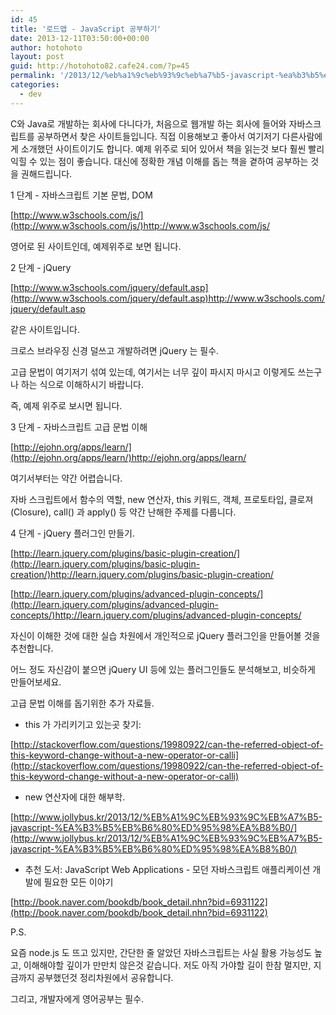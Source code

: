 ```yaml
---
id: 45
title: '로드맵 - JavaScript 공부하기'
date: 2013-12-11T03:50:00+00:00
author: hotohoto
layout: post
guid: http://hotohoto82.cafe24.com/?p=45
permalink: '/2013/12/%eb%a1%9c%eb%93%9c%eb%a7%b5-javascript-%ea%b3%b5%eb%b6%80%ed%95%98%ea%b8%b0/'
categories:
  - dev
---
```

C와 Java로 개발하는 회사에 다니다가, 처음으로 웹개발 하는 회사에 들어와 자바스크립트를 공부하면서 찾은 사이트들입니다. 직접 이용해보고 좋아서 여기저기 다른사람에게 소개했던 사이트이기도 합니다. 예제 위주로 되어 있어서 책을 읽는것 보다 훨씬 빨리 익힐 수 있는 점이 좋습니다. 대신에 정확한 개념 이해를 돕는 책을 곁하여 공부하는 것을 권해드립니다.

1 단계 - 자바스크립트 기본 문법, DOM

[http://www.w3schools.com/js/](http://www.w3schools.com/js/)http://www.w3schools.com/js/

영어로 된 사이트인데, 예제위주로 보면 됩니다.

2 단계 - jQuery

[http://www.w3schools.com/jquery/default.asp](http://www.w3schools.com/jquery/default.asp)http://www.w3schools.com/jquery/default.asp

같은 사이트입니다.

크로스 브라우징 신경 덜쓰고 개발하려면 jQuery 는 필수.

고급 문법이 여기저기 섞여 있는데, 여기서는 너무 깊이 파시지 마시고 이렇게도 쓰는구나 하는 식으로 이해하시기 바랍니다.

즉, 예제 위주로 보시면 됩니다.

3 단계 - 자바스크립트 고급 문법 이해

[http://ejohn.org/apps/learn/](http://ejohn.org/apps/learn/)http://ejohn.org/apps/learn/

여기서부터는 약간 어렵습니다.

자바 스크립트에서 함수의 역할, new 연산자, this 키워드, 객체, 프로토타입, 클로져(Closure), call() 과 apply() 등 약간 난해한 주제를 다룹니다.

4 단계 - jQuery 플러그인 만들기.

[http://learn.jquery.com/plugins/basic-plugin-creation/](http://learn.jquery.com/plugins/basic-plugin-creation/)http://learn.jquery.com/plugins/basic-plugin-creation/

[http://learn.jquery.com/plugins/advanced-plugin-concepts/](http://learn.jquery.com/plugins/advanced-plugin-concepts/)http://learn.jquery.com/plugins/advanced-plugin-concepts/

자신이 이해한 것에 대한 실습 차원에서 개인적으로 jQuery 플러그인을 만들어볼 것을 추천합니다.

어느 정도 자신감이 붙으면 jQuery UI 등에 있는 플러그인들도 분석해보고, 비슷하게 만들어보세요.

고급 문법 이해를 돕기위한 추가 자료들.

* this 가 가리키기고 있는곳 찾기:

[http://stackoverflow.com/questions/19980922/can-the-referred-object-of-this-keyword-change-without-a-new-operator-or-calli](http://stackoverflow.com/questions/19980922/can-the-referred-object-of-this-keyword-change-without-a-new-operator-or-calli)

* new 연산자에 대한 해부학.

[http://www.jollybus.kr/2013/12/%EB%A1%9C%EB%93%9C%EB%A7%B5-javascript-%EA%B3%B5%EB%B6%80%ED%95%98%EA%B8%B0/](http://www.jollybus.kr/2013/12/%EB%A1%9C%EB%93%9C%EB%A7%B5-javascript-%EA%B3%B5%EB%B6%80%ED%95%98%EA%B8%B0/)

* 추천 도서: JavaScript Web Applications - 모던 자바스크립트 애플리케이션 개발에 필요한 모든 이야기

[http://book.naver.com/bookdb/book_detail.nhn?bid=6931122](http://book.naver.com/bookdb/book_detail.nhn?bid=6931122)

P.S.

요즘 node.js 도 뜨고 있지만, 간단한 줄 알았던 자바스크립트는 사실 활용 가능성도 높고, 이해해야할 깊이가 만만치 않은것 같습니다. 저도 아직 가야할 길이 한참 멀지만, 지금까지 공부했던것 정리차원에서 공유합니다.

그리고, 개발자에게 영어공부는 필수.

